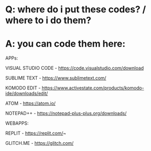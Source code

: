 #  Q: where do i put these codes? / where to i do them?

# A: you can code them here:

APPs:


VISUAL STUDIO CODE - https://code.visualstudio.com/download







SUBLIME TEXT - https://www.sublimetext.com/








KOMODO EDIT - https://www.activestate.com/products/komodo-ide/downloads/edit/









ATOM - https://atom.io/




NOTEPAD++ - https://notepad-plus-plus.org/downloads/








WEBAPPS:


REPLIT -  https://replit.com/~






GLITCH.ME -  https://glitch.com/
